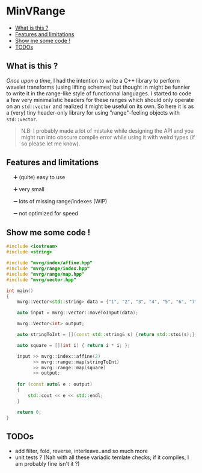 # MinVRange

  * [What is this ?](#what-is-this--)
  * [Features and limitations](#features-and-limitations)
  * [Show me some code !](#show-me-some-code--)
  * [TODOs](#todos)

## What is this ?

*Once upon a time*, I had the intention to write a C++ library to perform wavelet transforms (using lifting schemes) but thought in might be funnier to write it in the range-like style of functionnal languages. I started to code a few very minimalistic headers for these ranges which should only operate on an `std::vector` and realized it might be useful on its own. So here it is as a (very) tiny header-only library for using "range"-feeling objects with `std::vector`. 

> N.B: I probably made a lot of mistake while designing the API and you might run into obscure compile error while using it with weird types (if so please let me know).

## Features and limitations

&#8193; &#10133; (quite) easy to use

&#8193; &#10133; very small 

&#8193; &#10134; lots of missing range/indexes (WIP)

&#8193; &#10134; not optimized for speed  

## Show me some code !

```c++
#include <iostream>
#include <string>

#include "mvrg/index/affine.hpp"
#include "mvrg/range/index.hpp"
#include "mvrg/range/map.hpp"
#include "mvrg/vector.hpp"

int main()
{
    mvrg::Vector<std::string> data = {"1", "2", "3", "4", "5", "6", "7"};

    auto input = mvrg::vector::moveToInput(data);

    mvrg::Vector<int> output;

    auto stringToInt = [](const std::string& s) {return std::stoi(s);};

    auto square = [](int i) { return i * i; };

    input >> mvrg::index::affine(2) 
          >> mvrg::range::map(stringToInt)
          >> mvrg::range::map(square) 
          >> output;
 
    for (const auto& e : output)
    {
        std::cout << e << std::endl;
    }

    return 0;
}
```

## TODOs

  - add filter, fold, reverse, interleave..and so much more
  - unit tests ? (Nah with all these variadic temlate checks; if it compiles, I am probably fine isn't it ?)
